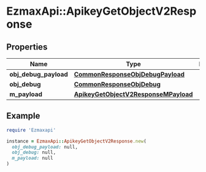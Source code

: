 # EzmaxApi::ApikeyGetObjectV2Response

## Properties

| Name | Type | Description | Notes |
| ---- | ---- | ----------- | ----- |
| **obj_debug_payload** | [**CommonResponseObjDebugPayload**](CommonResponseObjDebugPayload.md) |  |  |
| **obj_debug** | [**CommonResponseObjDebug**](CommonResponseObjDebug.md) |  | [optional] |
| **m_payload** | [**ApikeyGetObjectV2ResponseMPayload**](ApikeyGetObjectV2ResponseMPayload.md) |  |  |

## Example

```ruby
require 'Ezmaxapi'

instance = EzmaxApi::ApikeyGetObjectV2Response.new(
  obj_debug_payload: null,
  obj_debug: null,
  m_payload: null
)
```

